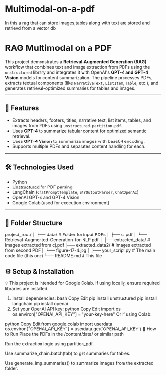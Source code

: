 # Multimodal-on-a-pdf
In this a rag that can store images,tables along with text are stored and retrievd from a vector db
# RAG Multimodal on a PDF

This project demonstrates a **Retrieval-Augmented Generation (RAG)** workflow that combines text and image extraction from PDFs using the `unstructured` library and integrates it with OpenAI's **GPT-4 and GPT-4 Vision** models for content summarization. The pipeline processes PDFs, extracts textual components (like `NarrativeText`, `ListItem`, `Table`, etc.), and generates retrieval-optimized summaries for tables and images.

---

## 🧠 Features

- Extracts headers, footers, titles, narrative text, list items, tables, and images from PDFs using `unstructured.partition.pdf`.
- Uses **GPT-4** to summarize tabular content for optimized semantic retrieval.
- Uses **GPT-4 Vision** to summarize images with base64 encoding.
- Supports multiple PDFs and separates content handling for each.

---

## 🛠️ Technologies Used

- Python
- [Unstructured](https://github.com/Unstructured-IO/unstructured) for PDF parsing
- LangChain (`ChatPromptTemplate`, `StrOutputParser`, `ChatOpenAI`)
- OpenAI GPT-4 and GPT-4 Vision
- Google Colab (used for execution environment)

---

## 📁 Folder Structure


project_root/
│
├── data/                           # Folder for input PDFs
│   ├── cj.pdf
│   └── Retrieval-Augmented-Generation-for-NLP.pdf
│
├── extracted_data/                # Images extracted from cj.pdf
├── extracted_data2/               # Images extracted from second PDF
│   └── figure-17-4.jpg
│
├── your_script.py                 # The main code file (this one)
└── README.md                      # This file

## ⚙️ Setup & Installation
💡 This project is intended for Google Colab. If using locally, ensure required libraries are installed.

1. Install dependencies:
bash
Copy
Edit
pip install unstructured
pip install langchain
pip install openai
2. Set your OpenAI API key:
python
Copy
Edit
import os
os.environ["OPENAI_API_KEY"] = "your-key-here"
Or if using Colab:

python
Copy
Edit
from google.colab import userdata
os.environ["OPENAI_API_KEY"] = userdata.get('OPENAI_API_KEY')
🚀 How to Run
Place the PDFs in the /content/data/ or similar path.

Run the extraction logic using partition_pdf.

Use summarize_chain.batch(tab) to get summaries for tables.

Use generate_img_summaries() to summarize images from the extracted folder.
